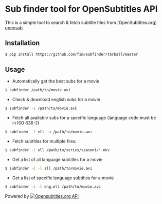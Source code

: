 Sub finder tool for OpenSubtitles API
====================

This is a simple tool to search & fetch subtitle files from [OpenSubtitles.org] [opensub]

Installation
------------

```sh
$ pip install https://github.com/fim/subfinder/tarball/master
```

Usage
-----

- Automatically get the best subs for a movie

```sh
$ subfinder /path/to/movie.avi
```

- Check & download english subs for a movie

```sh
$ subfinder -i /path/to/movie.avi
```

- Fetch all available subs for a specific language (language code must be in
        ISO 639-2)

```sh
$ subfinder -l ell -a /path/to/movie.avi
```

- Fetch subtitles for multiple files:

```sh
$ subfinder -l ell /path/to/series/season1/*.mkv
```

- Get a list of all language subtitles for a movie

```sh
$ subfinder -i -l all /path/to/movie.avi
```

- Get a list of specific language subtitles for a movie

```sh
$ subfinder -i -l eng,ell /path/to/movie.avi
```

Powered by [![Opensubtitles.org API][opensublogo]][opensub]

[opensub]: http://www.opensubtitles.org
[opensublogo]: http://static.opensubtitles.org/gfx/logo.gif
